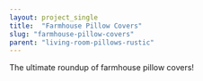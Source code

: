 ```yaml
---
layout: project_single
title:  "Farmhouse Pillow Covers"
slug: "farmhouse-pillow-covers"
parent: "living-room-pillows-rustic"
---
```

The ultimate roundup of farmhouse pillow covers!
